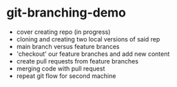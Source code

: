 # git-branching-demo
- cover creating repo (in progress)
- cloning and creating two local versions of said rep
- main branch versus feature brances
- 'checkout' our feature branches and add new content
- create pull requests from feature branches
- merging code with pull request
- repeat git flow for second machine
